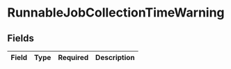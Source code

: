 # RunnableJobCollectionTimeWarning


## Fields

| Field       | Type        | Required    | Description |
| ----------- | ----------- | ----------- | ----------- |